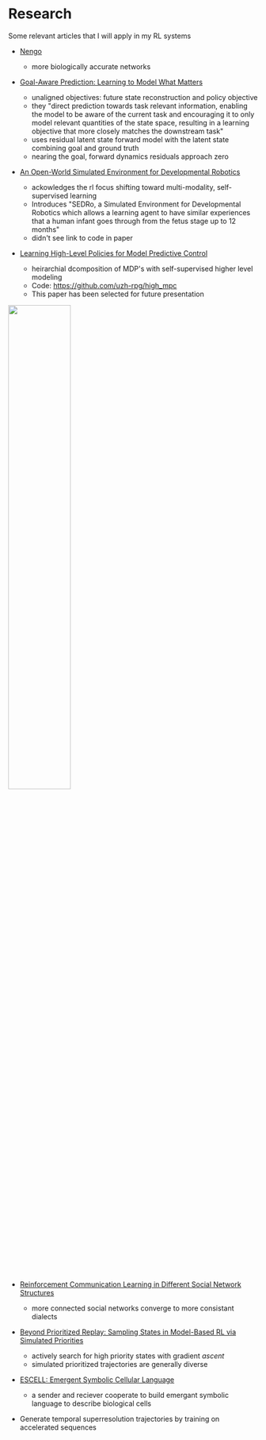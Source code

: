 # Research

Some relevant articles that I will apply in my RL systems

- [Nengo](nengo.ai/publications)
  - more biologically accurate networks 

- [Goal-Aware Prediction: Learning to Model What Matters](https://arxiv.org/abs/2007.07170)
  - unaligned objectives: future state reconstruction and policy objective
  - they "direct prediction towards task relevant information, enabling the model to be aware of the current task and encouraging it to only model relevant quantities of the state space, resulting in a learning objective that more closely matches the downstream task"
  - uses residual latent state forward model with the latent state combining goal and ground truth
  - nearing the goal, forward dynamics residuals approach zero

- [An Open-World Simulated Environment for Developmental Robotics](https://arxiv.org/abs/2007.09300)
  - ackowledges the rl focus shifting toward multi-modality, self-supervised learning
  - Introduces "SEDRo, a Simulated Environment for Developmental Robotics which allows a learning agent to have similar experiences that a human infant goes through from the fetus stage up to 12 months"
  - didn't see link to code in paper

- [Learning High-Level Policies for Model Predictive Control](https://arxiv.org/abs/2007.10284)
  - heirarchial dcomposition of MDP's with self-supervised higher level modeling
  - Code: https://github.com/uzh-rpg/high_mpc
  - This paper has been selected for future presentation
 <img src="https://github.com/uzh-rpg/high_mpc/raw/master/docs/figures/MethodOverview.png" width=50%>
 
- [Reinforcement Communication Learning in Different Social Network
Structures](https://arxiv.org/abs/2007.09820)
  - more connected social networks converge to more consistant dialects
  
- [Beyond Prioritized Replay: Sampling States in Model-Based RL via Simulated Priorities](https://arxiv.org/pdf/2007.09569.pdf)
  - actively search for high priority states with gradient *ascent*
  - simulated prioritized trajectories are generally diverse
  
- [ESCELL: Emergent Symbolic Cellular Language](https://arxiv.org/abs/2007.09469)
  - a sender and reciever cooperate to build emergant symbolic language to describe biological cells
  
- Generate temporal superresolution trajectories by training on accelerated sequences
